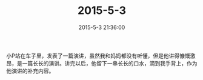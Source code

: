 ﻿---
title: "2015-5-3"
date: 2015-5-3 21:36:00
tags:
categories: 爸爸
---
小P站在车子里，发表了一篇演讲，虽然我和妈妈都没有听懂，但是他讲得慷慨激昂，是一篇长长的演讲。讲完以后，他留下一串长长的口水，滴到我手背上，作为他演讲的补充内容。 